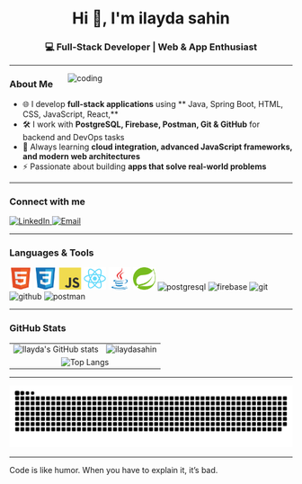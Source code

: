 <h1 align="center">Hi 👋, I'm ilayda sahin</h1>

<h3 align="center">💻 Full-Stack Developer | Web & App Enthusiast</h3>

---

<img align="right" alt="coding" width="400" src="https://user-images.githubusercontent.com/74038190/212750155-3ceddfbd-19d3-40a3-87af-8d329c8323c4.gif"/>

### About Me

- 🌐 I develop **full-stack applications** using ** Java, Spring Boot, HTML, CSS, JavaScript, React,**  
- 🛠 I work with **PostgreSQL, Firebase, Postman, Git & GitHub** for backend and DevOps tasks  
- 🌱 Always learning **cloud integration, advanced JavaScript frameworks, and modern web architectures**  
- ⚡ Passionate about building **apps that solve real-world problems**

---

### Connect with me

<a href="https://linkedin.com/in/sahinilayda" target="_blank">
  <img src="https://img.shields.io/badge/LinkedIn-%230077B5.svg?style=for-the-badge&logo=linkedin&logoColor=white" alt="LinkedIn"/>
</a>

<a href="mailto:sahin.ilyd@gmail.com" target="_blank">
  <img src="https://img.shields.io/badge/Email-%23D14836.svg?style=for-the-badge&logo=gmail&logoColor=white" alt="Email"/>
</a>

---

### Languages & Tools

<p align="left">
  <img src="https://raw.githubusercontent.com/devicons/devicon/master/icons/html5/html5-original.svg" alt="html" width="40" height="40"/>
  <img src="https://raw.githubusercontent.com/devicons/devicon/master/icons/css3/css3-original.svg" alt="css" width="40" height="40"/>
  <img src="https://raw.githubusercontent.com/devicons/devicon/master/icons/javascript/javascript-original.svg" alt="javascript" width="40" height="40"/>
  <img src="https://raw.githubusercontent.com/devicons/devicon/master/icons/react/react-original.svg" alt="react" width="40" height="40"/>
  <img src="https://raw.githubusercontent.com/devicons/devicon/master/icons/java/java-original.svg" alt="java" width="40" height="40"/>
  <img src="https://raw.githubusercontent.com/devicons/devicon/master/icons/spring/spring-original.svg" alt="spring" width="40" height="40"/>
  <img src="https://www.vectorlogo.zone/logos/postgresql/postgresql-icon.svg" alt="postgresql" width="40" height="40"/>
  <img src="https://www.vectorlogo.zone/logos/firebase/firebase-icon.svg" alt="firebase" width="40" height="40"/>
  <img src="https://www.vectorlogo.zone/logos/git-scm/git-scm-icon.svg" alt="git" width="40" height="40"/>
  <img src="https://github.githubassets.com/images/modules/logos_page/GitHub-Mark.png" alt="github" width="40" height="40"/>
  <img src="https://www.vectorlogo.zone/logos/getpostman/getpostman-icon.svg" alt="postman" width="40" height="40"/>
</p>

---

### GitHub Stats

<table align="center">
<tr>
<td><img src="https://github-readme-stats.vercel.app/api?username=ilaydasahin&show_icons=true&theme=tokyonight" alt="Ilayda's GitHub stats" /></td>
<td><img src="https://github-readme-streak-stats.herokuapp.com/?user=ilaydasahin&theme=tokyonight" alt="ilaydasahin" /></td>
</tr>
<tr>
<td colspan="2" align="center"><img src="https://github-readme-stats.vercel.app/api/top-langs?username=ilaydasahin&show_icons=true&locale=en&layout=compact&theme=tokyonight" alt="Top Langs" /></td>
</tr>
</table>

---



<picture>
  <source
    media="(prefers-color-scheme: dark)"
    srcset="https://raw.githubusercontent.com/platane/snk/output/github-contribution-grid-snake-dark.svg"
  />
  <source
    media="(prefers-color-scheme: light)"
    srcset="https://raw.githubusercontent.com/platane/snk/output/github-contribution-grid-snake.svg"
  />
  <img
    alt="github contribution grid snake animation"
    src="https://raw.githubusercontent.com/platane/snk/output/github-contribution-grid-snake.svg"
  />
</picture>

---


Code is like humor. When you have to explain it, it’s bad.

